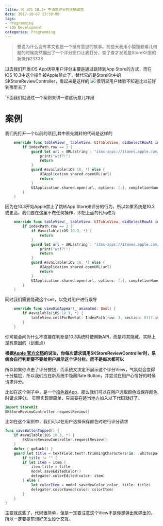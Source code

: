 ```yaml
---
title: 记 iOS 10.3+ 中请求评分的正确姿势
date: 2017-10-07 13:50:00
tags: 
- Programming
- iOS Development
categories: Programming
---
```

> 要说为什么会有本文也是一个挺有意思的故事。前些天我用小猿搜题看几何题的时候突然蹦出了一个评分窗口让我打分，查了查才发现是StoreKit里的新操作23333

过去我们开发iOS App诱导用户评分主要是通过跳转到App Store的方式，而在iOS 10.3中这个操作被Apple禁止了，替代它的是StoreKit中的SKStoreReviewController，看起来是这样的
![](http://api.cocoachina.com/uploads/20170814/1502676856824262.jpg)
很明显用户体验不知道比以前好到哪里去了

下面我们就通过一个案例来讲一讲这玩意儿咋用

# 案例
我们先打开一个以前的项目,其中原先跳转的代码是这样的
```swift
    override func tableView(_ tableView: UITableView, didSelectRowAt indexPath: IndexPath) {
        if indexPath.row == 3 {
            guard let url = URL(string : "itms-apps://itunes.apple.com/app/id1205136568") else {
                print("wtf?!")
                return
            }
            guard #available(iOS 10, *) else {
                UIApplication.shared.openURL(url)
                return
            }
            UIApplication.shared.open(url, options: [:], completionHandler: nil)
        }
    }
```
因为在10.3开始Apple禁止了跳转App Store来评分的行为，所以如果系统是10.3或更高，我们要在这里不做任何操作，即把上面的代码改为
```swift
    override func tableView(_ tableView: UITableView, didSelectRowAt indexPath: IndexPath) {
        if indexPath.row == 3 {
            if #available(iOS 10.3, *) {
                return
            }
            guard let url = URL(string : "itms-apps://itunes.apple.com/app/id1205136568") else {
                print("wtf?!")
                return
            }
            guard #available(iOS 10, *) else {
                UIApplication.shared.openURL(url)
                return
            }
            UIApplication.shared.open(url, options: [:], completionHandler: nil)
        }
    }
```
同时我们需要隐藏这个cell，以免对用户进行误导
```swift
    override func viewDidAppear(_ animated: Bool) {
        if #available(iOS 10.3, *) {
            tableView.cellForRow(at: IndexPath(row: 3, section: 0))?.isHidden = true
        }
    }
```
你可能会问为什么不直接在判断是10.3系统时使用新API，而是将其隐藏，实际上是有原因的（划重点）

**根据[Apple 官方文档](https://developer.apple.com/documentation/storekit/skstorereviewcontroller/2851536-requestreview)的说法，你每次请求调用SKStoreReviewController时，系统会自行判断要不要给用户展示这个评分栏，而不是每次都可以**

所以如果你点击了评分按钮，而系统又决定不展示这个评分View，气氛就会变得十分尴尬，所以我们应在新系统中隐藏Rate Button，并尝试在用户心情好的时候请求评分。

比如在这个例子中，是一个[拾色器App](https://github.com/LiulietLee/Pick-Color)，那么我们可以在用户选取颜色或保存颜色时请求评分。
实际实现很简单，只需要在适当地方加入以下代码就好了。
```swift
import StoreKit
SKStoreReviewController.requestReview()
```
比如在这个案例中，我们可以在用户选择保存颜色时进行评分请求
```swift
func saveButtonTapped() {
	if #available(iOS 10.3, *) {
		SKStoreReviewController.requestReview()
	}
	defer { goBack() }
	guard let title = textField.text?.trimmingCharacters(in: .whitespacesAndNewlines) else { return }
		if title != "" {
		if let item = item {
        	item.title = title
            model.saveEditedColor()
            delegate?.colorEdited(color: item)
		} else {
			let colorItem = model.saveNewColor(color, title: title)
            delegate?.colorSaved(color: colorItem)
		}
	}
}
```
主要就这些了，代码很简单，但是一定要注意这个View不是你想弹出就弹出的，所以一定要提前想好怎么设计交互。